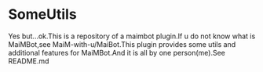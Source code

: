 # SomeUtils
Yes but...ok.This is a repository of a maimbot plugin.If u do not know what is MaiMBot,see MaiM-with-u/MaiBot.This plugin provides some utils and additional features for MaiMBot.And it is all by one person(me).See README.md
